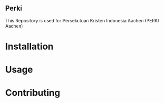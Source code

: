 ## Perki

This Repository is used for Persekutuan Kristen Indonesia Aachen (PERKI Aachen)

# Installation

# Usage

# Contributing
